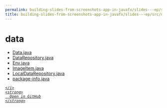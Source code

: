 ```yaml
---
permalink: building-slides-from-screenshots-app-in-javafx/slides---ep/src/main/java/engineer/mathsoftware/blog/slides/data
title: building-slides-from-screenshots-app-in-javafx/slides---ep/src/main/java/engineer/mathsoftware/blog/slides/data
---
```


# data
<ul>
  <li>
    <a href="Data.java">
      Data.java
    </a>
  </li>
  <li>
    <a href="DataRepository.java">
      DataRepository.java
    </a>
  </li>
  <li>
    <a href="Env.java">
      Env.java
    </a>
  </li>
  <li>
    <a href="ImageItem.java">
      ImageItem.java
    </a>
  </li>
  <li>
    <a href="LocalDataRepository.java">
      LocalDataRepository.java
    </a>
  </li>
  <li>
    <a href="package-info.java">
      package-info.java
    </a>
  </li>
</ul>
<div class="social open-gh-btn my-4">
  <a class="btn btn-github" href="https://github.com/tobiasbriones/blog/tree/main/swe/dev/java/javafx/drawing/productivity/building-slides-from-screenshots-app-in-javafx/slides---ep/src/main/java/engineer/mathsoftware/blog/slides/data" target="_blank">
    <i class="fab fa-github">
      
    </i>
    <strong>
      Open in GitHub
    </strong>
  </a>
</div>